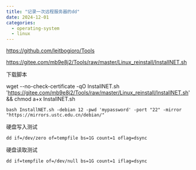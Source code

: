 ```yaml
---
title: "记录一次远程服务器的dd"
date: 2024-12-01
categories:
  - operating-system
  - linux
---
```


https://github.com/leitbogioro/Tools

https://gitee.com/mb9e8j2/Tools/raw/master/Linux_reinstall/InstallNET.sh

下载脚本

wget --no-check-certificate -qO InstallNET.sh 'https://gitee.com/mb9e8j2/Tools/raw/master/Linux_reinstall/InstallNET.sh' && chmod a+x InstallNET.sh


```
bash InstallNET.sh -debian 12 -pwd 'mypassword' -port "22" -mirror "https://mirrors.ustc.edu.cn/debian/"
```

硬盘写入测试

```
dd if=/dev/zero of=tempfile bs=1G count=1 oflag=dsync
```

硬盘读取测试
```
dd if=tempfile of=/dev/null bs=1G count=1 iflag=dsync
```